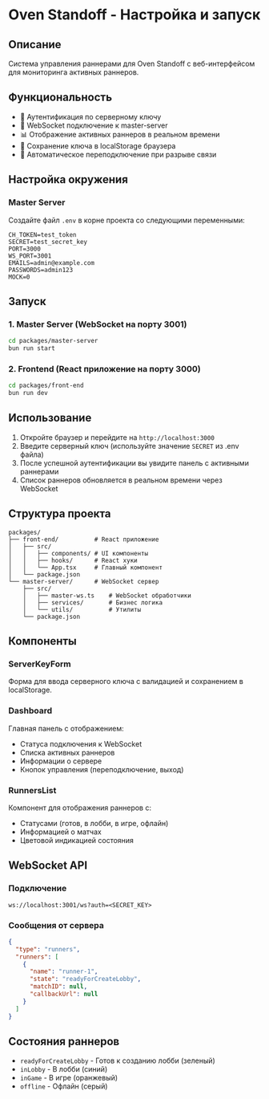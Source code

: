 # Oven Standoff - Настройка и запуск

## Описание

Система управления раннерами для Oven Standoff с веб-интерфейсом для мониторинга активных раннеров.

## Функциональность

- 🔐 Аутентификация по серверному ключу
- 🔌 WebSocket подключение к master-server
- 📊 Отображение активных раннеров в реальном времени
- 💾 Сохранение ключа в localStorage браузера
- 🔄 Автоматическое переподключение при разрыве связи

## Настройка окружения

### Master Server

Создайте файл `.env` в корне проекта со следующими переменными:

```env
CH_TOKEN=test_token
SECRET=test_secret_key
PORT=3000
WS_PORT=3001
EMAILS=admin@example.com
PASSWORDS=admin123
MOCK=0
```

## Запуск

### 1. Master Server (WebSocket на порту 3001)

```bash
cd packages/master-server
bun run start
```

### 2. Frontend (React приложение на порту 3000)

```bash
cd packages/front-end
bun run dev
```

## Использование

1. Откройте браузер и перейдите на `http://localhost:3000`
2. Введите серверный ключ (используйте значение `SECRET` из .env файла)
3. После успешной аутентификации вы увидите панель с активными раннерами
4. Список раннеров обновляется в реальном времени через WebSocket

## Структура проекта

```
packages/
├── front-end/          # React приложение
│   ├── src/
│   │   ├── components/ # UI компоненты
│   │   ├── hooks/      # React хуки
│   │   └── App.tsx     # Главный компонент
│   └── package.json
└── master-server/      # WebSocket сервер
    ├── src/
    │   ├── master-ws.ts    # WebSocket обработчики
    │   ├── services/       # Бизнес логика
    │   └── utils/          # Утилиты
    └── package.json
```

## Компоненты

### ServerKeyForm
Форма для ввода серверного ключа с валидацией и сохранением в localStorage.

### Dashboard
Главная панель с отображением:
- Статуса подключения к WebSocket
- Списка активных раннеров
- Информации о сервере
- Кнопок управления (переподключение, выход)

### RunnersList
Компонент для отображения раннеров с:
- Статусами (готов, в лобби, в игре, офлайн)
- Информацией о матчах
- Цветовой индикацией состояния

## WebSocket API

### Подключение
```
ws://localhost:3001/ws?auth=<SECRET_KEY>
```

### Сообщения от сервера
```json
{
  "type": "runners",
  "runners": [
    {
      "name": "runner-1",
      "state": "readyForCreateLobby",
      "matchID": null,
      "callbackUrl": null
    }
  ]
}
```

## Состояния раннеров

- `readyForCreateLobby` - Готов к созданию лобби (зеленый)
- `inLobby` - В лобби (синий)
- `inGame` - В игре (оранжевый)
- `offline` - Офлайн (серый)
